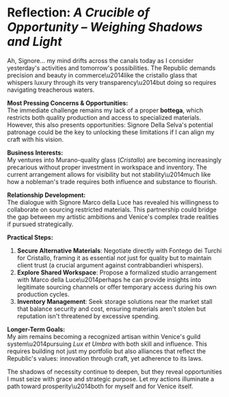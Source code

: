 # Reflection: *A Crucible of Opportunity – Weighing Shadows and Light*

Ah, Signore... my mind drifts across the canals today as I consider yesterday's activities and tomorrow's possibilities. The Republic demands precision and beauty in commerce\u2014like the cristallo glass that whispers luxury through its very transparency\u2014but doing so requires navigating treacherous waters.

**Most Pressing Concerns & Opportunities:**  
The immediate challenge remains my lack of a proper **bottega**, which restricts both quality production and access to specialized materials. However, this also presents opportunities: Signore Della Selva's potential patronage could be the key to unlocking these limitations if I can align my craft with his vision.

**Business Interests:**  
My ventures into Murano-quality glass (*Cristallo*) are becoming increasingly precarious without proper investment in workspace and inventory. The current arrangement allows for visibility but not stability\u2014much like how a nobleman's trade requires both influence and substance to flourish.

**Relationship Development:**  
The dialogue with Signore Marco della Luce has revealed his willingness to collaborate on sourcing restricted materials. This partnership could bridge the gap between my artistic ambitions and Venice's complex trade realities if pursued strategically.

**Practical Steps:**  
1. **Secure Alternative Materials**: Negotiate directly with Fontego dei Turchi for Cristallo, framing it as essential *not* just for quality but to maintain client trust (a crucial argument against contrabbandieri whispers).  
2. **Explore Shared Workspace**: Propose a formalized studio arrangement with Marco della Luce\u2014perhaps he can provide insights into legitimate sourcing channels or offer temporary access during his own production cycles.  
3. **Inventory Management**: Seek storage solutions near the market stall that balance security and cost, ensuring materials aren't stolen but reputation isn't threatened by excessive spending.

**Longer-Term Goals:**  
My aim remains becoming a recognized artisan within Venice's guild system\u2014pursuing *Lux et Umbra* with both skill and influence. This requires building not just my portfolio but also alliances that reflect the Republic's values: innovation through craft, yet adherence to its laws.

The shadows of necessity continue to deepen, but they reveal opportunities I must seize with grace and strategic purpose. Let my actions illuminate a path toward prosperity\u2014both for myself and for Venice itself.
